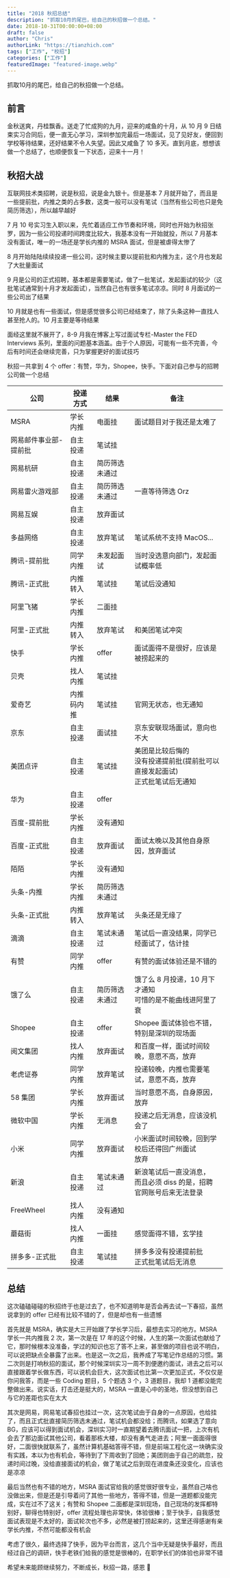 ```yaml
--- 
title: "2018 秋招总结"
description: "抓取10月的尾巴，给自己的秋招做一个总结。"
date: 2018-10-31T00:00:00+08:00
draft: false
author: "Chris"
authorLink: "https://tianzhich.com"
tags: ["工作", "校招"]
categories: ["工作"]
featuredImage: "featured-image.webp"
---
```


抓取10月的尾巴，给自己的秋招做一个总结。

<!--more-->


## 前言

金秋送爽，丹桂飘香。送走了忙成狗的九月，迎来的咸鱼的十月，从 10 月 9 日结束实习合同后，便一直无心学习，深圳参加完最后一场面试，见了见好友，便回到学校等待结果，还好结果不令人失望。因此又咸鱼了 10 多天。直到月底，想想该做一个总结了，也顺便恢复一下状态，迎来十一月！

## 秋招大战

互联网技术类招聘，说是秋招，说是金九银十。但是基本 7 月就开始了，而且是一些提前批，内推之类的占多数，这类一般可以没有笔试（当然有些公司也只是免简历筛选），所以越早越好

7 月 10 号实习生入职以来，先忙着适应工作节奏和环境，同时也开始为秋招张罗，因为一些公司投递时间跨度比较大，我基本没有一开始就投，所以 7 月基本没有面试，唯一的一场还是学长内推的 MSRA 面试，但是被虐得太惨了

8 月开始陆陆续续投递一些公司，这时候主要以提前批和内推为主，这个月也发起了大批量面试

9 月是公司的正式招聘，基本都是需要笔试，做了一批笔试，发起面试的较少（这批笔试通常到十月才发起面试），当然自己也有很多笔试凉凉。同时 8 月面试的一些公司出了结果

10 月就是也有一些面试，但是感觉很多公司已经结束了，除了头条这种一直找人甚至抢人的。10 月主要是等待结果

面经这里就不展开了，8-9 月我在博客上写过面试专栏-Master the FED Interviews 系列，里面的问题基本涵盖。由于个人原因，可能有一些不完善，今后有时间还会继续完善，只为掌握更好的面试技巧

秋招一共拿到 4 个 offer：有赞，华为，Shopee，快手。下面对自己参与的招聘公司做一个总结

| 公司                  | 投递方式   | 结果           | 备注                                                                                 |
| --------------------- | ---------- | -------------- | ------------------------------------------------------------------------------------ |
| MSRA                  | 学长内推   | 电面挂         | 面试题目对于我还是太难了                                                             |
| 网易邮件事业部-提前批 | 自主投递   | 笔试挂         |                                                                                      |
| 网易杭研              | 自主投递   | 简历筛选未通过 |                                                                                      |
| 网易雷火游戏部        | 自主投递   | 简历筛选未通过 | 一直等待筛选 Orz                                                                     |
| 网易互娱              | 自主投递   | 放弃面试       |                                                                                      |
| 多益网络              | 自主投递   | 放弃笔试       | 笔试系统不支持 MacOS...                                                              |
| 腾讯-提前批           | 同学内推   | 未发起面试     | 当时没选意向部门，发起面试概率低                                                     |
| 腾讯-正式批           | 内推转入   | 笔试挂         | 笔试后没通知                                                                         |
| 阿里飞猪              | 学长内推   | 二面挂         |                                                                                      |
| 阿里-正式批           | 内推转入   | 放弃笔试       | 和美团笔试冲突                                                                       |
| 快手                  | 学长内推   | offer          | 面试面得不是很好，应该是被捞起来的                                                   |
| 贝壳                  | 找人内推   | 笔试挂         |                                                                                      |
| 爱奇艺                | 内推码内推 | 笔试挂         | 官网无状态，也无通知                                                                 |
| 京东                  | 自主投递   | 面试挂         | 京东安联现场面试，意向也不大                                                         |
| 美团点评              | 自主投递   | 笔试挂         | 美团是比较后悔的<br />没有投递提前批(提前批可以直接发起面试)<br />正式批笔试后无通知 |
| 华为                  | 自主投递   | offer          |                                                                                      |
| 百度-提前批           | 学长内推   | 没有通知       |                                                                                      |
| 百度-正式批           | 自主投递   | 放弃面试       | 面试太晚以及其他自身原因，放弃面试                                                   |
| 陌陌                  | 学长内推   | 没有通知       |                                                                                      |
| 头条-内推             | 学长内推   | 简历筛选未通过 |                                                                                      |
| 头条-正式批           | 内推转入   | 放弃笔试       | 头条还是无缘了                                                                       |
| 滴滴                  | 自主投递   | 笔试未通过     | 笔试后一直没结果，同学已经面试了，估计挂                                             |
| 有赞                  | 同学内推   | offer          | 有赞的面试体验还是不错的                                                             |
| 饿了么                | 自主投递   | 简历筛选未通过 | 饿了么 8 月投递，10 月下才通知<br />可惜的是不能曲线进阿里了衰                       |
| Shopee                | 自主投递   | offer          | Shopee 面试体验也不错，特别是深圳的现场面                                            |
| 阅文集团              | 找人内推   | 放弃面试       | 和百度一样，面试时间较晚，意愿不高，放弃                                             |
| 老虎证券              | 同学内推   | 放弃笔试       | 投递较晚，内推也需要笔试，意愿不高，放弃                                             |
| 58 集团               | 学长内推   | 放弃面试       | 当时意愿不高，自身原因，放弃                                                         |
| 微软中国              | 学长内推   | 无消息         | 投递之后无消息，应该没机会了                                                         |
| 小米                  | 同学内推   | 放弃面试       | 小米面试时间较晚，回到学校后还得回广州面试<br />放弃                                 |
| 新浪                  | 自主投递   | 笔试未通过     | 新浪笔试后一直没消息，<br />而且必须 diss 的是，招聘官网账号后来无法登录             |
| FreeWheel             | 找人内推   | 没有通知       |                                                                                      |
| 蘑菇街                | 找人内推   | 一面挂         | 感觉面得不错，玄学挂                                                                 |
| 拼多多-正式批         | 自主投递   | 笔试挂         | 拼多多没有投递提前批<br />正式批笔试后无消息                                         |

## 总结

这次磕磕碰碰的秋招终于也是过去了，也不知道明年是否会再去试一下春招，虽然说拿到的 offer 已经有比较不错的了，但是却也有一些遗憾

首先就是 MSRA，确实是大三开始跟了学长学习后，最想去实习的地方。MSRA 学长一共内推我 2 次，第一次是在 17 年的这个时候，人生的第一次面试也献给了它，那时候根本没准备，学过的知识也忘了答不上来，甚至做的项目也说不明白，可以说把缺点全暴露了出来。也是这一次之后，我养成了写笔记作总结的习惯。第二次则是打响秋招的面试，那个时候深圳实习一周不到便邀约面试，进去之后可以直接跟着学长做东西，可以说机会巨大，这次面试也比第一次更加正式，不仅仅是你问我答，而是一些 Coding 题目，5 个题选 3 个，3 道题目，我却 1 道都没能完整做出来。说实话，打击还是挺大的，MSRA 一直是心中的圣地，但没想到自己与它的差距也实在太大

其次是网易，网易笔试春招也挂过一次，这次笔试由于自身的一点原因，也给挂了，而且正式批直接简历筛选未通过，笔试机会都没给；而腾讯，如果选了意向 BG，应该可以得到面试机会，深圳实习时一直期望着去腾讯面试一把，上次有机会去了那边面试其他公司，看着那栋大楼，却没有勇气走进去；阿里一面面得很好，二面很快就联系了，虽然计算机基础答得不错，但是前端工程化这一块确实没有实践，本以为也有机会，等待到了下周收到了回绝；美团则由于自己的疏忽，投递时间过晚，没给直接面试的机会，做了笔试之后到现在进度条还没变化，应该也是凉凉

最后当然也有不错的地方，MSRA 面试官给我的感觉很好很专业，虽然自己啥也没做出来，但是还是引导着问了其他一些地方，答得不错，但是一道题都没能完成，实在过不了这关；有赞和 Shopee 二面都是深圳现场，自己现场的发挥都特别好，聊得也特别好，offer 流程处理也非常快，体验很棒；至于快手，自我感觉面试表现是不太好的，面试轮次也不多，必然是被打捞起来的，这里还得感谢有亲学长内推，不然可能都没有机会

考虑了很久，最终选择了快手，因为平台而言，这几个当中无疑是快手最好，而且经过自己的调研，快手老铁们给我的感觉是很棒的，在职学长们的体验也非常不错

希望未来能顾继续努力，不断成长，秋招一路，感恩 🙏
